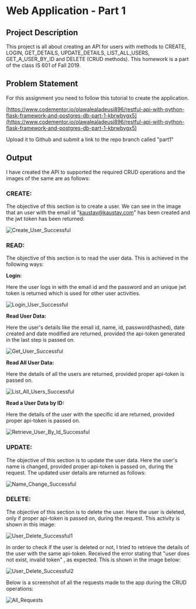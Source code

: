# Web Application - Part 1

## Project Description

This project is all about creating an API for users with methods to CREATE, LOGIN, GET_DETAILS, UPDATE_DETAILS, LIST_ALL_USERS, GET_A_USER_BY_ID and DELETE (CRUD methods). This homework is a part of the class IS 601 of Fall 2019.

## Problem Statement
For this assignment you need to follow this tutorial to create the application.

[https://www.codementor.io/olawalealadeusi896/restful-api-with-python-flask-framework-and-postgres-db-part-1-kbrwbygx5](https://www.codementor.io/olawalealadeusi896/restful-api-with-python-flask-framework-and-postgres-db-part-1-kbrwbygx5) 

Upload it to Github and submit a link to the repo branch called "part1"

## Output
I have created the API to supported the required CRUD operations and the images of the same are as follows:

### CREATE:

The objective of this section is to create a user. We can see in the image that an user with the email id "kaustav@kaustav.com" has been created and the jwt token has been returned:


![Create_User_Successful](/blog_api/images/Kaustav_Set/1.Create_User_Successful.png)

### READ:

The objective of this section is to read the user data. This is achieved in the following ways:

**Login:**

Here the user logs in with the email id and the password and an unique jwt token is returned which is used for other user activities.

![Login_User_Successful](/blog_api/images/Kaustav_Set/2.Login_User_Successful.png)


**Read User Data:**

Here the user's details like the email id, name, id, password(hashed), date created and date modified are returned, provided the api-token generated in the last step is passed on.

![Get_User_Successful](/blog_api/images/Kaustav_Set/3.Get_User_Successful.png)

**Read All User Data:**

Here the details of all the users are returned, provided proper api-token is passed on.

![List_All_Users_Successful](/blog_api/images/Kaustav_Set/5.List_All_Users_Successful.png)

**Read a User Data by ID:**

Here the details of the user with the specific id are returned, provided proper api-token is passed on.

![Retrieve_User_By_Id_Successful](/blog_api/images/Kaustav_Set/6.Retrieve_User_By_Id_Successful.png)

### UPDATE:

The objective of this section is to update the user data.
Here the user's name is changed, provided proper api-token is passed on, during the request. The updated user details are returned as follows:

![Name_Change_Successful](/blog_api/images/Kaustav_Set/4.Name_Change_Successful.png)

### DELETE:

The objective of this section is to delete the user.
Here the user is deleted, only if proper api-token is passed on, during the request. This activity is shown in this image:

![User_Delete_Successful1](/blog_api/images/Kaustav_Set/7.User_Delete_Successful1.png)

In order to check if the user is deleted or not, I tried to retrieve the details of the user with the same api-token. Received the error stating that "user does not exist, invalid token" , as expected. This is shown in the image below:

![User_Delete_Successful2](/blog_api/images/Kaustav_Set/8.User_Delete_Successful2.png)


Below is a screenshot of all the requests made to the app during the CRUD operations:


![All_Requests](/blog_api/images/Kaustav_Set/9.All_Requests.png)



